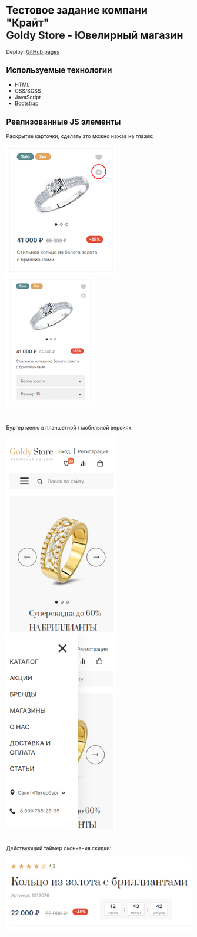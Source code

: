 <h1>Тестовое задание компани "Крайт"<br>Goldy Store - Ювелирный магазин</h1>
<p>
  Deploy: <a href="https://tertiomodo.github.io/goldy-store">GitHub pages</a>
</p>
<h2>Используемые технологии</h2>
<ul>
  <li>HTML</li>
  <li>CSS/SCSS</li>
  <li>JavaScript</li>
  <li>Bootstrap</li>
</ul>
<h2>Реализованные JS элементы</h2>
<div style="margin-bottom: 40px;">
<p>Раскрытие карточки, сделать это можно нажав на глазик:</p>
  <img src="assets\img\readme-img\card-activate.png" style="width: 300px;">
  <img src="assets\img\readme-img\card-active.png" style="width: 242px;">
</div>

<div style="margin-bottom: 40px;">
<p>Бургер меню в планшетной / мобильной версиях:</p>
<img src="assets\img\readme-img\burger.png" style="width: 300px;">
<img src="assets\img\readme-img\burger-open.png" style="width: 298px;">
</div>

<div style="margin-bottom: 40px;">
<p>Действующий таймер окончания скидки:</p>
<img src="assets\img\readme-img\timer.png">
</div>
